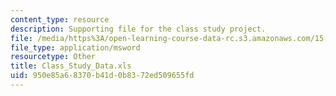 ```yaml
---
content_type: resource
description: Supporting file for the class study project.
file: /media/https%3A/open-learning-course-data-rc.s3.amazonaws.com/15-301-managerial-psychology-laboratory-fall-2004/950e85a68370b41d0b8372ed509655fd_Class_Study_Data.xls
file_type: application/msword
resourcetype: Other
title: Class_Study_Data.xls
uid: 950e85a6-8370-b41d-0b83-72ed509655fd
---
```

